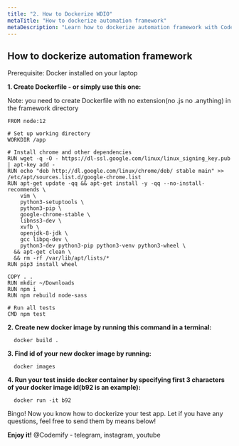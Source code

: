 ```yaml
---
title: "2. How to Dockerize WDIO"
metaTitle: "How to dockerize automation framework"
metaDescription: "Learn how to dockerize automation framework with Codemify"
---
```


## How to dockerize automation framework

Prerequisite: Docker installed on your laptop

**1. Create Dockerfile - or simply use this one:**

Note: you need to create Dockerfile with no extension(no .js no .anything) in the framework directory

```shell
FROM node:12

# Set up working directory
WORKDIR /app

# Install chrome and other dependencies
RUN wget -q -O - https://dl-ssl.google.com/linux/linux_signing_key.pub | apt-key add -
RUN echo "deb http://dl.google.com/linux/chrome/deb/ stable main" >> /etc/apt/sources.list.d/google-chrome.list
RUN apt-get update -qq && apt-get install -y -qq --no-install-recommends \
    vim \
    python3-setuptools \
    python3-pip \
    google-chrome-stable \
    libnss3-dev \
    xvfb \
    openjdk-8-jdk \
    gcc libpq-dev \
    python3-dev python3-pip python3-venv python3-wheel \
  && apt-get clean \
  && rm -rf /var/lib/apt/lists/*
RUN pip3 install wheel

COPY . .
RUN mkdir ~/Downloads
RUN npm i
RUN npm rebuild node-sass

# Run all tests
CMD npm test
```

**2. Create new docker image by running this command in a terminal:**
```shell
  docker build .
```
**3. Find id of your new docker image by running:**
```shell
  docker images
```
**4. Run your test inside docker container by specifying first 3 characters of your docker image id(b92 is an example):**
```shell
  docker run -it b92
```

Bingo! Now you know how to dockerize your test app. Let if you have any questions, feel free to send them by means below!


**Enjoy it!**
@Codemify - telegram, instagram, youtube